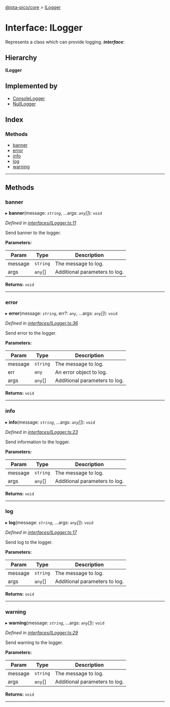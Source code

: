 [@iota-pico/core](../README.md) > [ILogger](../interfaces/ilogger.md)

# Interface: ILogger

Represents a class which can provide logging.
*__interface__*: 

## Hierarchy

**ILogger**

## Implemented by

* [ConsoleLogger](../classes/consolelogger.md)
* [NullLogger](../classes/nulllogger.md)

## Index

### Methods

* [banner](ilogger.md#banner)
* [error](ilogger.md#error)
* [info](ilogger.md#info)
* [log](ilogger.md#log)
* [warning](ilogger.md#warning)

---

## Methods

<a id="banner"></a>

###  banner

▸ **banner**(message: *`string`*, ...args: *`any`[]*): `void`

*Defined in [interfaces/ILogger.ts:11](https://github.com/iotaeco/iota-pico-core/blob/1ab2281/src/interfaces/ILogger.ts#L11)*

Send banner to the logger.

**Parameters:**

| Param | Type | Description |
| ------ | ------ | ------ |
| message | `string`   |  The message to log. |
| args | `any`[]   |  Additional parameters to log. |

**Returns:** `void`

___

<a id="error"></a>

###  error

▸ **error**(message: *`string`*, err?: *`any`*, ...args: *`any`[]*): `void`

*Defined in [interfaces/ILogger.ts:36](https://github.com/iotaeco/iota-pico-core/blob/1ab2281/src/interfaces/ILogger.ts#L36)*

Send error to the logger.

**Parameters:**

| Param | Type | Description |
| ------ | ------ | ------ |
| message | `string`   |  The message to log. |
| err | `any`   |  An error object to log. |
| args | `any`[]   |  Additional parameters to log. |

**Returns:** `void`

___

<a id="info"></a>

###  info

▸ **info**(message: *`string`*, ...args: *`any`[]*): `void`

*Defined in [interfaces/ILogger.ts:23](https://github.com/iotaeco/iota-pico-core/blob/1ab2281/src/interfaces/ILogger.ts#L23)*

Send information to the logger.

**Parameters:**

| Param | Type | Description |
| ------ | ------ | ------ |
| message | `string`   |  The message to log. |
| args | `any`[]   |  Additional parameters to log. |

**Returns:** `void`

___

<a id="log"></a>

###  log

▸ **log**(message: *`string`*, ...args: *`any`[]*): `void`

*Defined in [interfaces/ILogger.ts:17](https://github.com/iotaeco/iota-pico-core/blob/1ab2281/src/interfaces/ILogger.ts#L17)*

Send log to the logger.

**Parameters:**

| Param | Type | Description |
| ------ | ------ | ------ |
| message | `string`   |  The message to log. |
| args | `any`[]   |  Additional parameters to log. |

**Returns:** `void`

___

<a id="warning"></a>

###  warning

▸ **warning**(message: *`string`*, ...args: *`any`[]*): `void`

*Defined in [interfaces/ILogger.ts:29](https://github.com/iotaeco/iota-pico-core/blob/1ab2281/src/interfaces/ILogger.ts#L29)*

Send warning to the logger.

**Parameters:**

| Param | Type | Description |
| ------ | ------ | ------ |
| message | `string`   |  The message to log. |
| args | `any`[]   |  Additional parameters to log. |

**Returns:** `void`

___

